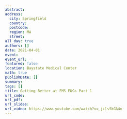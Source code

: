 ```yaml
---
abstract: 
address:
  city: Springfield
  country:
  postcode: 
  region: MA
  street: 
all_day: true
authors: []
date: 2021-04-01
event: 
event_url: 
featured: false
location: Baystate Medical Center
math: true
publishDate: []
summary: 
tags: []
title: Getting Better at EMS EKGs Part 1
url_code: 
url_pdf: 
url_slides: 
url_video: https://www.youtube.com/watch?v=_jilsSkGA4o
---
```

